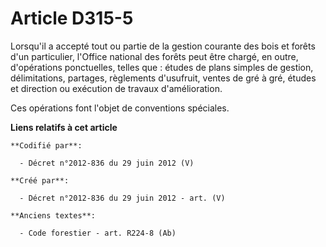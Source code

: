 # Article D315-5

Lorsqu'il a accepté tout ou partie de la gestion courante des bois et forêts d'un particulier, l'Office national des forêts
peut être chargé, en outre, d'opérations ponctuelles, telles que : études de plans simples de gestion, délimitations,
partages, règlements d'usufruit, ventes de gré à gré, études et direction ou exécution de travaux d'amélioration.

Ces opérations font l'objet de conventions spéciales.

**Liens relatifs à cet article**

	**Codifié par**:

	  - Décret n°2012-836 du 29 juin 2012 (V)

	**Créé par**:

	  - Décret n°2012-836 du 29 juin 2012 - art. (V)

	**Anciens textes**:

	  - Code forestier - art. R224-8 (Ab)
